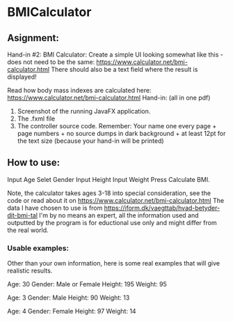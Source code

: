 # BMICalculator

## Asignment:

Hand-in #2: BMI Calculator:
Create a simple UI looking somewhat like this - does not need to be the same:
https://www.calculator.net/bmi-calculator.html
There should also be a text field where the result is displayed!

Read how body mass indexes are calculated here:
https://www.calculator.net/bmi-calculator.html
Hand-in: (all in one pdf)
1. Screenshot of the running JavaFX application.
2. The .fxml file
3. The controller source code.
Remember: Your name one every page + page numbers + no source dumps in dark background + at least
12pt for the text size (because your hand-in will be printed)

## How to use:

Input Age
Selet Gender
Input Height
Input Weight
Press Calculate BMI.

Note, the calculator takes ages 3-18 into special consideration, see the code or read about it on https://www.calculator.net/bmi-calculator.html
The data I have chosen to use is from https://iform.dk/vaegttab/hvad-betyder-dit-bmi-tal
I'm by no means an expert, all the information used and outputted by the program is for eductional use only and might differ from the real world.

### Usable examples:

Other than your own information, here is some real examples that will give realistic results.

Age: 30
Gender: Male or Female
Height: 195
Weight: 95

Age: 3
Gender: Male
Height: 90
Weight: 13

Age: 4
Gender: Female
Height: 97
Weight: 14

